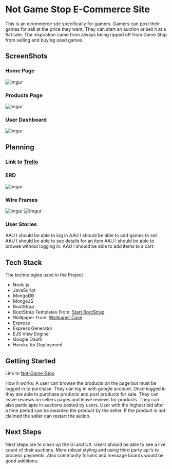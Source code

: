 # Not Game Stop E-Commerce Site
This is an ecommerce site specifically for gamers. Gamers can post their games for sell at the price they want. They can start an auction or sell it at a flat rate. The inspiration came from always being ripped off from Game Stop from selling and buying used games. 

## ScreenShots
### Home Page
![Imgur](https://i.imgur.com/rZopfdo.png)

### Products Page
![Imgur](https://i.imgur.com/eTJhlOJ.png)

### User Dashboard
![Imgur](https://i.imgur.com/94xCIxs.png)

## Planning 
### Link to [Trello](https://trello.com/b/dtSV2VKk/not-game-stop)
### ERD
![Imgur](https://i.imgur.com/hHTKO3G.png)

### Wire Frames
![Imgur](https://i.imgur.com/6XGvLTh.png)
![Imgur](https://i.imgur.com/mUDMrNU.png)

### User Stories
AAU I should be able to log in
AAU I should be able to add games to sell
AAU I should be able to see details for an item
AAU I should be able to browse without logging in. 
AAU I should be able to add items to a cart. 

## Tech Stack
The technologies used in the Project
* Node.js
* JavaScript
* MongoDB
* MongoJS
* BootStrap
* BootStrap Templates From: [Start BootStrap](https://startbootstrap.com/themes/creative/)
* Wallpaper From: [Wallpaper Cave](https://wallpapercave.com/w/wp2900232)
* Express
* Express Generator
* EJS View Engine
* Google Oauth
* Heroku for Deployment

## Getting Started
Link to [Not-Game-Stop](https://not-game-stop.herokuapp.com/)

How it works: 
A user can browse the products on the page but must be logged in to purchase. They can log in with google account. Once logged in they are able to purchase products and post products for sale. They can leave reviews on sellers pages and leave reviews for products. They can also particiapte in auctions posted by users. User with the highest bid after a time period can be awarded the product by the seller. If the product is not claimed the seller can restart the aution. 

## Next Steps
Next steps are to clean up the UI and UX. Users should be able to see a live count of their auctions. More robust styling and using third party api's to process payments. Also community forums and message boards would be good additions. 
